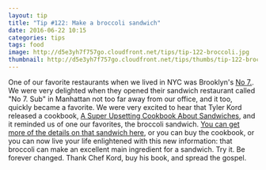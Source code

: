 ```yaml
---
layout: tip
title: "Tip #122: Make a broccoli sandwich"
date: 2016-06-22 10:15
categories: tips
tags: food
image: http://d5e3yh7f757go.cloudfront.net/tips/tip-122-broccoli.jpg
thumbnail: http://d5e3yh7f757go.cloudfront.net/tips/thumbs/tip-122-broccoli.jpg
---
```

One of our favorite restaurants when we lived in NYC was Brooklyn's <a href="http://www.no7restaurant.com/">No 7.</a>. We were very delighted when they opened their sandwich restaurant called "No 7. Sub" in Manhattan not too far away from our office, and  it too, quickly became a favorite. We were very excited to hear that Tyler Kord released a cookbook, <a href="http://no7sub.com/asuperupsettingcookbook">A Super Upsetting Cookbook About Sandwiches</a>, and it reminded us of one our favorites, the broccoli sandwich. <a href="http://newyork.seriouseats.com/2013/06/a-sandwich-a-day-the-broccoli-at-no-7-sub.html">You can get more of the details on that sandwich here</a>, or you can buy the cookbook, or you can now live your life enlightened with this new information: that broccoli can make an excellent main ingredient for a sandwich. Try it. Be forever changed. Thank Chef Kord, buy his book, and spread the gospel.
